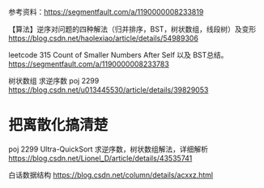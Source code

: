 参考资料：https://segmentfault.com/a/1190000008233819

【算法】逆序对问题的四种解法（归并排序，BST，树状数组，线段树）及变形
https://blog.csdn.net/haolexiao/article/details/54989306

leetcode 315 Count of Smaller Numbers After Self 以及 BST总结。
https://segmentfault.com/a/1190000008233783


树状数组 求逆序数 poj 2299
https://blog.csdn.net/u013445530/article/details/39829053

# 把离散化搞清楚

poj 2299 Ultra-QuickSort 求逆序数，树状数组解法，详细解析
https://blog.csdn.net/Lionel_D/article/details/43535741

白话数据结构
https://blog.csdn.net/column/details/acxxz.html